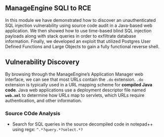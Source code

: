 ## ManageEngine SQLI to RCE
In this module we have demonstrated how to discover an unauthenticated SQL injection vulnerability using source code audit in a Java-based web application.
We then showed how to use time-based blind SQL injection payloads along with stack queries in order to exfiltrate database information.
Finally, we developed an exploit that utilized Postgres User Defined Functions and Large Objects to gain a fully functional reverse shell.
## Vulnerability Discovery
By browsing through the ManageEngine’s Application Manager web interface, we can see that most URLs contain the `.do` extension. `.do` extension is typically used in a URL mapping scheme for **compiled Java code**.
Java web applications use a deployment descriptor file named **`web.xml`** to determine how URLs map to servlets, which URLs require authentication, and other information.
### Source COde Analysis
- Search for SQL queries in the source decompiled code in notepad++ using regx: `^.*?query.*?select.*?`
